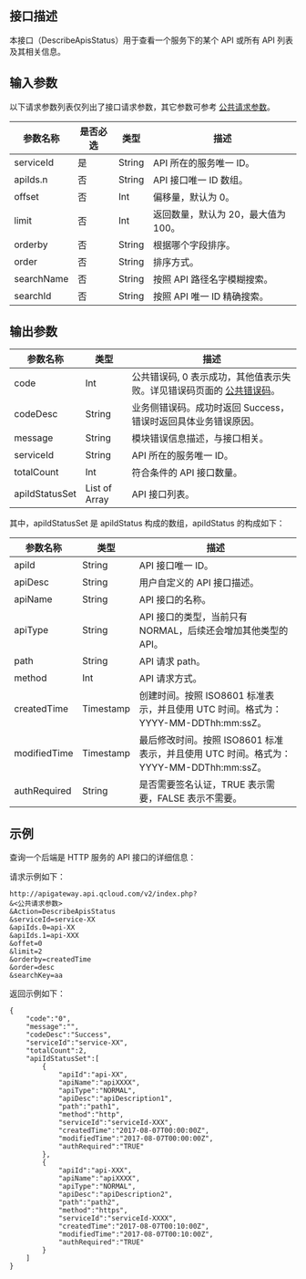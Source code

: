 ## 接口描述
本接口（DescribeApisStatus）用于查看一个服务下的某个 API 或所有 API 列表及其相关信息。
​
## 输入参数

以下请求参数列表仅列出了接口请求参数，其它参数可参考 [公共请求参数](/document/api/213/6976)。

| 参数名称       | 是否必选 | 类型     | 描述                                       |
| ---------- | ---- | ------ | ---------------------------------------- |
| serviceId  | 是    | String | API 所在的服务唯一 ID。                            |
| apiIds.n   | 否    | String | API 接口唯一 ID 数组。                             |
| offset     | 否    | Int    | 偏移量，默认为 0。                                |
| limit      | 否    | Int    | 返回数量，默认为 20，最大值为 100。                      |
| orderby    | 否    | String | 根据哪个字段排序。                                |
| order      | 否    | String | 排序方式。                                    |
| searchName | 否    | String | 按照 API 路径名字模糊搜索。                           |
| searchId   | 否    | String | 按照 API 唯一 ID 精确搜索。                           |


## 输出参数
| 参数名称           | 类型            | 描述                                       |
| -------------- | ------------- | ---------------------------------------- |
| code           | Int           | 公共错误码, 0 表示成功，其他值表示失败。详见错误码页面的 <a href="/doc/api/372/%E9%94%99%E8%AF%AF%E7%A0%81#1.E3.80.81.E5.85.AC.E5.85.B1.E9.94.99.E8.AF.AF.E7.A0.81" title="公共错误码">公共错误码</a>。 |
| codeDesc       | String        | 业务侧错误码。成功时返回 Success，错误时返回具体业务错误原因。       |
| message        | String        | 模块错误信息描述，与接口相关。                          |
| serviceId      | String        | API 所在的服务唯一 ID。                            |
| totalCount     | Int           | 符合条件的 API 接口数量。                            |
| apiIdStatusSet | List of Array | API 接口列表。                                 |

其中，apiIdStatusSet 是 apiIdStatus 构成的数组，apiIdStatus 的构成如下：

| 参数名称         | 类型        | 描述                                       |
| ------------ | --------- | ---------------------------------------- |
| apiId        | String    | API 接口唯一 ID。                               |
| apiDesc      | String    | 用户自定义的 API 接口描述。                           |
| apiName      | String    | API 接口的名称。                                |
| apiType      | String    | API 接口的类型，当前只有 NORMAL，后续还会增加其他类型的 API。      |
| path         | String    | API 请求 path。                               |
| method       | Int       | API 请求方式。                                 |
| createdTime  | Timestamp | 创建时间。按照 ISO8601 标准表示，并且使用 UTC 时间。格式为：YYYY-MM-DDThh:mm:ssZ。 |
| modifiedTime | Timestamp | 最后修改时间。按照 ISO8601 标准表示，并且使用 UTC 时间。格式为：YYYY-MM-DDThh:mm:ssZ。 |
| authRequired | String    | 是否需要签名认证，TRUE 表示需要，FALSE 表示不需要。            |

## 示例 

查询一个后端是 HTTP 服务的 API 接口的详细信息：

请求示例如下：
```
http://apigateway.api.qcloud.com/v2/index.php?
&<公共请求参数>
&Action=DescribeApisStatus
&serviceId=service-XX
&apiIds.0=api-XX
&apiIds.1=api-XXX
&offet=0
&limit=2
&orderby=createdTime
&order=desc
&searchKey=aa
```
返回示例如下：
```
{
    "code":"0",
    "message":"",
    "codeDesc":"Success", 
    "serviceId":"service-XX",
    "totalCount":2,
	"apiIdStatusSet":[
		{
			"apiId":"api-XX",
			"apiName":"apiXXXX",
			"apiType":"NORMAL",
			"apiDesc":"apiDescription1",
			"path":"path1",
			"method":"http",
			"serviceId":"serviceId-XXX",
			"createdTime":"2017-08-07T00:00:00Z",
			"modifiedTime":"2017-08-07T00:00:00Z",
			"authRequired":"TRUE"
		},
		{
			"apiId":"api-XXX",
			"apiName":"apiXXXX",
			"apiType":"NORMAL",
			"apiDesc":"apiDescription2",
			"path":"path2",
			"method":"https",
			"serviceId":"serviceId-XXXX",
			"createdTime":"2017-08-07T00:10:00Z",
			"modifiedTime":"2017-08-07T00:10:00Z",
			"authRequired":"TRUE"
		}
	]
}
```
